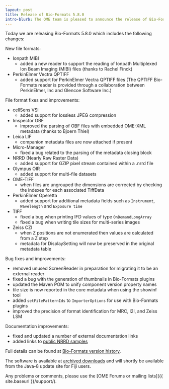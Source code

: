```yaml
---
layout: post
title: Release of Bio-Formats 5.8.0
intro-blurb: The OME team is pleased to announce the release of Bio-Formats 5.8.0
---
```


Today we are releasing Bio-Formats 5.8.0 which includes the following changes:

New file formats:

* Ionpath MIBI
    * added a new reader to support the reading of Ionpath Multiplexed Ion
      Beam Imaging (MIBI) files (thanks to Rachel Finck)
* PerkinElmer Vectra QPTIFF
    * added support for PerkinElmer Vectra QPTIFF files (The QPTIFF
      Bio-Formats reader is provided through a collaboration between
      PerkinElmer, Inc and Glencoe Software Inc.)

File format fixes and improvements:

* cellSens VSI
    * added support for lossless JPEG compression
* Imspector OBF
    * improved the parsing of OBF files with embedded OME-XML metadata (thanks
     to Bjoern Thiel)
* Leica LIF
    * companion metadata files are now attached if present
* Micro-Manager
    * fixed a bug related to the parsing of the metadata closing block
* NRRD (Nearly Raw Raster Data)
    * added support for GZIP pixel stream contained within a .nrrd file
* Olympus OIR
    * added support for multi-file datasets
* OME-TIFF
    * when files are ungrouped the dimensions are corrected by checking the
      indexes for each associated TiffData
* PerkinElmer Operetta
    * added support for additional metadata fields such as ``Instrument``,
      ``Wavelength`` and ``Exposure time``
* TIFF
    * fixed a bug when printing IFD values of type ``OnDemandLongArray``
    * fixed a bug when writing tile sizes for multi-series images
* Zeiss CZI
    * when Z positions are not enumerated then values are calculated from a Z
      step
    * metadata for DisplaySetting will now be preserved in the original
      metadata table

Bug fixes and improvements:

* removed unused ScreenReader in preparation for migrating it to be an
  external reader
* fixed a bug with the generation of thumbnails in Bio-Formats plugins
* updated the Maven POM to unify component version property names
* tile size is now reported in the core metadata when using the showinf tool
* added ``setFilePatternIds`` to ``ImporterOptions`` for use with Bio-Formats
  plugins
* improved the precision of format identification for MRC, I2I, and Zeiss LSM

Documentation improvements:

* fixed and updated a number of external documentation links
* added links to
  [public NRRD samples](https://downloads.openmicroscopy.org/images/NRRD/)


Full details can be found at [Bio-Formats version history](https://docs.openmicroscopy.org/bio-formats/5.8.0/about/whats-new.html).

The software is available at [archived downloads](https://downloads.openmicroscopy.org/bio-formats/5.8.0)
and will shortly be available from the Java-8 update site for Fiji users.

Any problems or comments, please use the [OME Forums or mailing lists]({{ site.baseurl }}/support/).